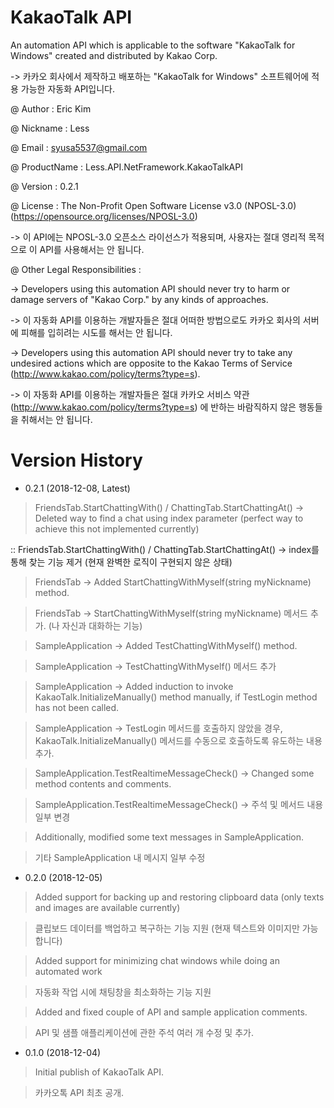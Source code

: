 # KakaoTalk API
An automation API which is applicable to the software "KakaoTalk for Windows" created and distributed by Kakao Corp.

-> 카카오 회사에서 제작하고 배포하는 "KakaoTalk for Windows" 소프트웨어에 적용 가능한 자동화 API입니다.

@ Author : Eric Kim

@ Nickname : Less

@ Email : syusa5537@gmail.com

@ ProductName : Less.API.NetFramework.KakaoTalkAPI

@ Version : 0.2.1

@ License : The Non-Profit Open Software License v3.0 (NPOSL-3.0) (https://opensource.org/licenses/NPOSL-3.0)

-> 이 API에는 NPOSL-3.0 오픈소스 라이선스가 적용되며, 사용자는 절대 영리적 목적으로 이 API를 사용해서는 안 됩니다.

@ Other Legal Responsibilities :

-> Developers using this automation API should never try to harm or damage servers of "Kakao Corp." by any kinds of approaches.

-> 이 자동화 API를 이용하는 개발자들은 절대 어떠한 방법으로도 카카오 회사의 서버에 피해를 입히려는 시도를 해서는 안 됩니다.

-> Developers using this automation API should never try to take any undesired actions which are opposite to the Kakao Terms of Service (http://www.kakao.com/policy/terms?type=s).

-> 이 자동화 API를 이용하는 개발자들은 절대 카카오 서비스 약관 (http://www.kakao.com/policy/terms?type=s) 에 반하는 바람직하지 않은 행동들을 취해서는 안 됩니다.

# Version History
- 0.2.1 (2018-12-08, Latest)

> FriendsTab.StartChattingWith() / ChattingTab.StartChattingAt() -> Deleted way to find a chat using index parameter (perfect way to achieve this not implemented currently)

:: FriendsTab.StartChattingWith() / ChattingTab.StartChattingAt() -> index를 통해 찾는 기능 제거 (현재 완벽한 로직이 구현되지 않은 상태)


> FriendsTab -> Added StartChattingWithMyself(string myNickname) method.

> FriendsTab -> StartChattingWithMyself(string myNickname) 메서드 추가. (나 자신과 대화하는 기능)


> SampleApplication -> Added TestChattingWithMyself() method.

> SampleApplication -> TestChattingWithMyself() 메서드 추가


> SampleApplication -> Added induction to invoke KakaoTalk.InitializeManually() method manually, if TestLogin method has not been called.

> SampleApplication -> TestLogin 메서드를 호출하지 않았을 경우, KakaoTalk.InitializeManually() 메서드를 수동으로 호출하도록 유도하는 내용 추가.


> SampleApplication.TestRealtimeMessageCheck() -> Changed some method contents and comments.

> SampleApplication.TestRealtimeMessageCheck() -> 주석 및 메서드 내용 일부 변경


> Additionally, modified some text messages in SampleApplication.

> 기타 SampleApplication 내 메시지 일부 수정


- 0.2.0 (2018-12-05)

> Added support for backing up and restoring clipboard data (only texts and images are available currently)

> 클립보드 데이터를 백업하고 복구하는 기능 지원 (현재 텍스트와 이미지만 가능합니다)


> Added support for minimizing chat windows while doing an automated work

> 자동화 작업 시에 채팅창을 최소화하는 기능 지원


> Added and fixed couple of API and sample application comments.

> API 및 샘플 애플리케이션에 관한 주석 여러 개 수정 및 추가.


- 0.1.0 (2018-12-04)

> Initial publish of KakaoTalk API.

> 카카오톡 API 최초 공개.
